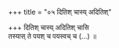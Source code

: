+++
title = "०५ दितिश् चास्य् अदितिश्"

+++
दितिश् चास्य् अदितिश् चासि  
तस्यास् ते पयश् च पयस्वच् च (…) ॥
